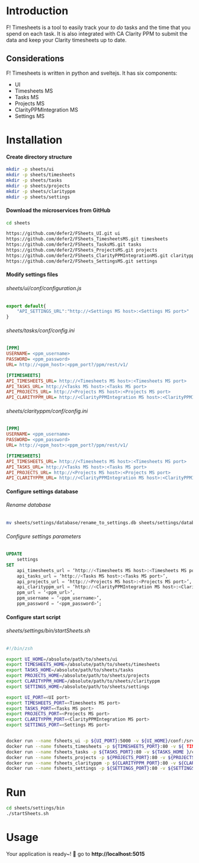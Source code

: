 # Introduction

F! Timesheets is a tool to easily track your *to do* tasks and the time that you spend on each task. It is also integrated with CA Clarity PPM to submit the data and keep your Clarity timesheets up to date.

## Considerations

F! Timesheets is written in python and sveltejs. It has six components:

- UI
- Timesheets MS
- Tasks MS
- Projects MS
- ClarityPPMIntegration MS
- Settings MS

# Installation


#### Create directory structure
```bash
mkdir -p sheets/ui
mkdir -p sheets/timesheets
mkdir -p sheets/tasks
mkdir -p sheets/projects
mkdir -p sheets/clarityppm
mkdir -p sheets/settings
```
#### Download the microservices from GitHub

```bash
cd sheets

https://github.com/defer2/FSheets_UI.git ui
https://github.com/defer2/FSheets_TimesheetsMS.git timesheets
https://github.com/defer2/FSheets_TasksMS.git tasks
https://github.com/defer2/FSheets_ProjectsMS.git projects
https://github.com/defer2/FSheets_ClarityPPMIntegrationMS.git clarityppm
https://github.com/defer2/FSheets_SettingsMS.git settings
```

#### Modify settings files
###### sheets/ui/conf/configuration.js
```javascript
export default{
	"API_SETTINGS_URL":"http://<Settings MS host>:<Settings MS port>"
}
```

###### sheets/tasks/conf/config.ini
```ini
[PPM]
USERNAME= <ppm_username>
PASSWORD= <ppm_password>
URL= http://<ppm_host>:<ppm_port?/ppm/rest/v1/

[FTIMESHEETS]
API_TIMESHEETS_URL= http://<Timesheets MS host>:<Timesheets MS port>
API_TASKS_URL= http://<Tasks MS host>:<Tasks MS port>
API_PROJECTS_URL= http://<Projects MS host>:<Projects MS port>
API_CLARITYPPM_URL= http://<ClarityPPMIntegration MS host>:<ClarityPPMIntegration MS port>
```

###### sheets/clarityppm/conf/config.ini
```ini
[PPM]
USERNAME= <ppm_username>
PASSWORD= <ppm_password>
URL= http://<ppm_host>:<ppm_port?/ppm/rest/v1/

[FTIMESHEETS]
API_TIMESHEETS_URL= http://<Timesheets MS host>:<Timesheets MS port>
API_TASKS_URL= http://<Tasks MS host>:<Tasks MS port>
API_PROJECTS_URL= http://<Projects MS host>:<Projects MS port>
API_CLARITYPPM_URL= http://<ClarityPPMIntegration MS host>:<ClarityPPMIntegration MS port>
```

#### Configure settings database
###### Rename database
```bash
mv sheets/settings/database/rename_to_settings.db sheets/settings/database/settings.db
```

###### Configure settings parameters
```sql
UPDATE 
	settings
SET
	api_timesheets_url = ‘http://<Timesheets MS host>:<Timesheets MS port>’ ,
	api_tasks_url = ‘http://<Tasks MS host>:<Tasks MS port>’,
	api_projects_url = ‘http://<Projects MS host>:<Projects MS port>’,
	api_clarityppm_url = ‘http://<ClarityPPMIntegration MS host>:<ClarityPPMIntegration MS port>’,
	ppm_url = ‘<ppm_url>’,
	ppm_username = ‘<ppm_username>’,
	ppm_password = ‘<ppm_password>’;
```

#### Configure start script

###### sheets/settings/bin/startSheets.sh
```bash
#!/bin/zsh

export UI_HOME=/absolute/path/to/sheets/ui
export TIMESHEETS_HOME=/absolute/path/to/sheets/timesheets
export TASKS_HOME=/absolute/path/to/sheets/tasks
export PROJECTS_HOME=/absolute/path/to/sheets/projects
export CLARITYPPM_HOME=/absolute/path/to/sheets/clarityppm
export SETTINGS_HOME=/absolute/path/to/sheets/settings

export UI_PORT=<UI port>
export TIMESHEETS_PORT=<Timesheets MS port>
export TASKS_PORT=<Tasks MS port>
export PROJECTS_PORT=<Projects MS port>
export CLARITYPPM_PORT=<ClarityPPMIntegration MS port>
export SETTINGS_PORT=<Settings MS port>


docker run --name fsheets_ui -p ${UI_PORT}:5000 -v ${UI_HOME}/conf:/srv/fsheets_ui/conf -d fernandod/fsheets_ui
docker run --name fsheets_timesheets -p ${TIMESHEETS_PORT}:80 -v ${ TIMESHEETS_HOME }/database:/srv/flask_app/database -d fernandod/fsheets_timesheets
docker run --name fsheets_tasks -p ${TASKS_PORT}:80 -v ${TASKS_HOME }/conf:/srv/flash_app/conf -v ${TASKS_HOME}/database:/srv/flask_app/database -d fernandod/fsheets_tasks
docker run --name fsheets_projects -p ${PROJECTS_PORT}:80 -v ${PROJECTS_HOME }/database:/srv/flask_app/database -d fernandod/fsheets_projects
docker run --name fsheets_clarityppm -p ${CLARITYPPM_PORT}:80 -v ${CLARITYPPM_HOME}/conf:/srv/flash_app/conf -d fernandod/fsheets_clarityppm
docker run --name fsheets_settings -p ${SETTINGS_PORT}:80 -v ${SETTINGS_HOME}/database:/srv/flask_app/database -d fsheets_settings
```

# Run
```bash
cd sheets/settings/bin
./startSheets.sh
```

# Usage

Your application is ready~! 🚀 go to **http://localhost:5015**
